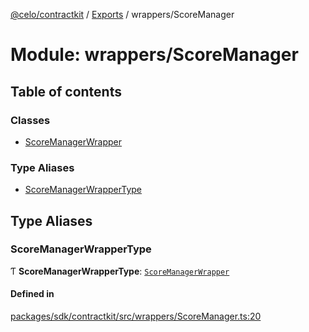 [@celo/contractkit](../README.md) / [Exports](../modules.md) / wrappers/ScoreManager

# Module: wrappers/ScoreManager

## Table of contents

### Classes

- [ScoreManagerWrapper](../classes/wrappers_ScoreManager.ScoreManagerWrapper.md)

### Type Aliases

- [ScoreManagerWrapperType](wrappers_ScoreManager.md#scoremanagerwrappertype)

## Type Aliases

### ScoreManagerWrapperType

Ƭ **ScoreManagerWrapperType**: [`ScoreManagerWrapper`](../classes/wrappers_ScoreManager.ScoreManagerWrapper.md)

#### Defined in

[packages/sdk/contractkit/src/wrappers/ScoreManager.ts:20](https://github.com/celo-org/developer-tooling/blob/master/packages/sdk/contractkit/src/wrappers/ScoreManager.ts#L20)
